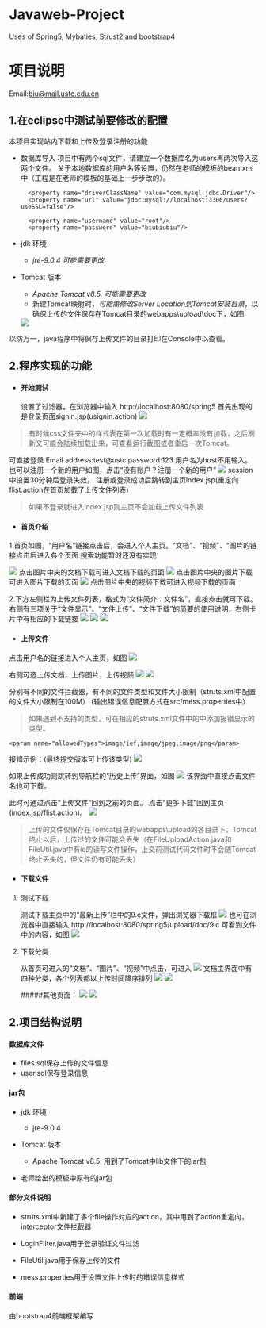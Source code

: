 # Javaweb-Project
Uses of Spring5, Mybaties, Strust2 and bootstrap4 

项目说明
========
Email:biu@mail.ustc.edu.cn


1.在eclipse中测试前要修改的配置
----------------------------
本项目实现站内下载和上传及登录注册的功能

- 数据库导入
    项目中有两个sql文件，请建立一个数据库名为users再两次导入这两个文件。
    关于本地数据库的用户名等设置，仍然在老师的模板的bean.xml中（工程是在老师的模板的基础上一步步改的）。

        <property name="driverClassName" value="com.mysql.jdbc.Driver"/>
        <property name="url" value="jdbc:mysql://localhost:3306/users?useSSL=false"/>
        
        <property name="username" value="root"/>
        <property name="password" value="biubiubiu"/>

- jdk 环境
    + *jre-9.0.4 可能需要更改*
    
- Tomcat 版本
    + *Apache Tomcat v8.5. 可能需要更改*
    + 新建Tomcat映射时，*可能需修改Server Location到Tomcat安装目录*，以确保上传的文件保存在Tomcat目录的webapps\upload\doc下，如图
    <img src="1.jpg"/>
以防万一，java程序中将保存上传文件的目录打印在Console中以查看。



2.程序实现的功能
----------------------------
- #### 开始测试
    
    设置了过滤器，在浏览器中输入
    http://localhost:8080/spring5
    首先出现的是登录页面signin.jsp(usignin.action)
    <img src="signin.jpg"/>

>有时候css文件夹中的样式表在第一次加载时有一定概率没有加载，之后刷新又可能会陆续加载出来，可查看运行截图或者重启一次Tomcat。

可直接登录
Email address:test@ustc
password:123
用户名为host不用输入。
也可以注册一个新的用户如图，点击“没有账户？注册一个新的用户”
<img src="register.jpg"/>
session中设置30分钟后登录失效。
注册或登录成功后跳转到主页index.jsp(重定向flist.action在首页加载了上传文件列表)
>如果不登录就进入index.jsp则主页不会加载上传文件列表

- #### 首页介绍

1.首页如图，“用户名”链接点击后，会进入个人主页。“文档”、“视频”、“图片的链接点击后进入各个页面
搜索功能暂时还没有实现

<img src="index1.jpg"/>
点击图片中央的文档下载可进入文档下载的页面


<img src="index3.jpg"/>
点击图片中央的图片下载可进入图片下载的页面


<img src="index2.jpg"/>
点击图片中央的视频下载可进入视频下载的页面

2.下方左侧栏为上传文件列表，格式为“文件简介：文件名”，直接点击就可下载。
右侧有三项关于“文件显示”、“文件上传”、“文件下载”的简要的使用说明，右侧卡片中有相应的下载链接
<img src="index4.jpg"/>
<img src="index5.jpg"/>
<img src="index6.jpg"/>

- #### 上传文件

点击用户名的链接进入个人主页，如图
<img src="user1.jpg"/>


右侧可选上传文档，上传图片，上传视频
<img src="user2.jpg"/>
<img src="user3.jpg"/>

分别有不同的文件拦截器，有不同的文件类型和文件大小限制（struts.xml中配置的文件大小限制在100M）
(输出错误信息配置方式在src/mess.properties中）
>如果遇到不支持的类型，可在相应的struts.xml文件中的中添加报错显示的类型。

    <param name="allowedTypes">image/ief,image/jpeg,image/png</param>

报错示例：(最终提交版本可上传该类型)
<img src="upload1.jpg"/>

如果上传成功则跳转到导航栏的“历史上传”界面，如图
<img src="upload2.jpg"/>
该界面中直接点击文件名也可下载。

此时可通过点击“上传文件”回到之前的页面。
点击“更多下载”回到主页(index.jsp/flist.action)。
<img src="download1.jpg"/>

>上传的文件仅保存在Tomcat目录的webapps\upload的各目录下，Tomcat终止以后，上传过的文件可能会丢失（在FileUploadAction.java和FileUtil.java中有io的读写文件操作，上交前测试代码文件时不会随Tomcat终止丢失的，但文件仍有可能丢失）

- #### 下载文件
 
1. 测试下载

    测试下载主页中的“最新上传”栏中的9.c文件，弹出浏览器下载框
    <img src="download2.jpg"/>
    也可在浏览器中直接输入
    http://localhost:8080/spring5/upload/doc/9.c
    可看到文件中的内容，如图
    <img src="file.jpg"/>

2. 下载分类

    从首页可进入的“文档”、“图片”、“视频”中点击，可进入
    <img src="doc1.jpg"/>
    文档主界面中有四种分类，各个列表都以上传时间降序排列
    <img src="doc2.jpg"/>
    <img src="doc3.jpg"/>


    #####其他页面：
    <img src="video.jpg"/>
    <img src="pic.jpg"/>
    


2.项目结构说明
-------------
#### 数据库文件

- files.sql保存上传的文件信息
- user.sql保存登录信息

#### jar包

- jdk 环境
    + jre-9.0.4

- Tomcat 版本
    + Apache Tomcat v8.5. 用到了Tomcat中lib文件下的jar包

- 老师给出的模板中原有的jar包

#### 部分文件说明

- struts.xml中新建了多个file操作对应的action，其中用到了action重定向，interceptor文件拦截器

- LoginFilter.java用于登录验证文件过滤

- FileUtil.java用于保存上传的文件

- mess.properties用于设置文件上传时的错误信息样式

#### 前端
由bootstrap4前端框架编写




